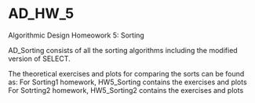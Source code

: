 # AD_HW_5
Algorithmic Design Homeowork 5: Sorting

AD_Sorting consists of all the sorting algorithms including the modified version of SELECT.

The theoretical exercises and plots for comparing the sorts can be found as:
For Sorting1 homework, HW5_Sorting contains the exercises and plots
For Sotrting2 homework, HW5_Sorting2 contains the exercises and plots
